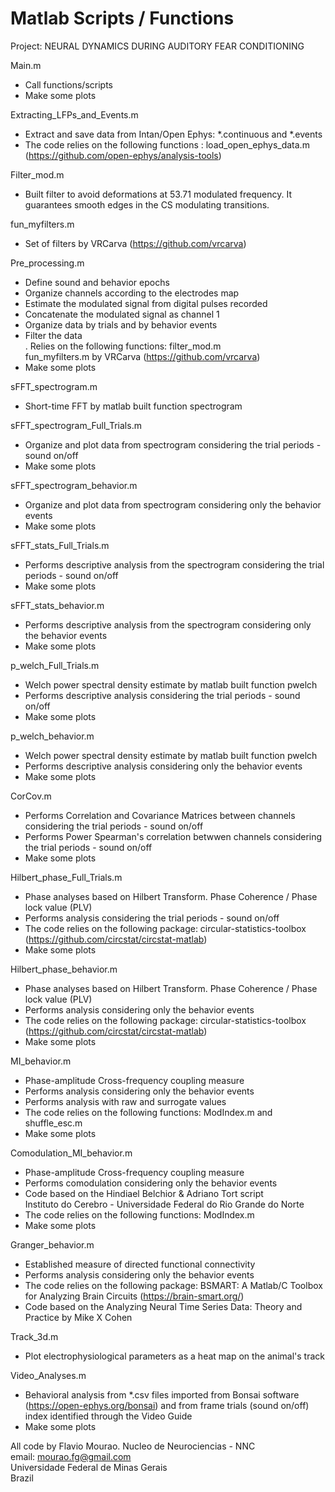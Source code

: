 # Matlab Scripts / Functions

Project: NEURAL DYNAMICS DURING AUDITORY FEAR CONDITIONING

Main.m<br />
- Call functions/scripts<br />
- Make some plots<br />

Extracting_LFPs_and_Events.m<br />
- Extract and save data from Intan/Open Ephys:  *.continuous and  *.events<br />
- The code relies on the following functions : load_open_ephys_data.m (https://github.com/open-ephys/analysis-tools)<br />

Filter_mod.m<br />
- Built filter to avoid deformations at 53.71 modulated frequency.  It guarantees smooth edges in the CS modulating transitions. <br />

fun_myfilters.m<br />
- Set of filters by VRCarva (https://github.com/vrcarva)<br />
   
Pre_processing.m<br />
- Define sound and behavior epochs<br />
- Organize channels according to the electrodes map<br />
- Estimate the modulated signal from digital pulses recorded <br />
- Concatenate the modulated signal as channel 1<br />
- Organize data by trials and by behavior events<br />
- Filter the data<br />
  . Relies on the following functions: filter_mod.m<br />
                                                          fun_myfilters.m by VRCarva (https://github.com/vrcarva)<br />
- Make some plots<br /> 

sFFT_spectrogram.m
- Short-time FFT by matlab built function spectrogram <br />

sFFT_spectrogram_Full_Trials.m
- Organize and plot data from spectrogram considering the trial periods - sound on/off<br />  
- Make some plots<br /> 

sFFT_spectrogram_behavior.m
- Organize and plot data from spectrogram considering only the behavior events<br />  
- Make some plots<br /> 

sFFT_stats_Full_Trials.m
- Performs descriptive analysis from the spectrogram considering the trial periods - sound on/off<br />
- Make some plots<br /> 

sFFT_stats_behavior.m
- Performs descriptive analysis from the spectrogram considering only the behavior events<br />
- Make some plots<br />

p_welch_Full_Trials.m
- Welch power spectral density estimate by matlab built function pwelch <br />
- Performs descriptive analysis considering the trial periods - sound on/off<br />
- Make some plots<br />

p_welch_behavior.m
- Welch power spectral density estimate by matlab built function pwelch <br />
- Performs descriptive analysis considering only the behavior events<br />
- Make some plots<br />

CorCov.m
- Performs Correlation and Covariance Matrices between channels considering the trial periods - sound on/off<br />
- Performs Power Spearman's correlation betwwen channels considering the trial periods - sound on/off<br />
- Make some plots<br /> 

Hilbert_phase_Full_Trials.m
- Phase analyses based on Hilbert Transform. Phase Coherence / Phase lock value (PLV) <br />
- Performs analysis considering the trial periods - sound on/off<br />
- The code relies on the following package: circular-statistics-toolbox  (https://github.com/circstat/circstat-matlab) <br />
- Make some plots<br /> 

Hilbert_phase_behavior.m
- Phase analyses based on Hilbert Transform. Phase Coherence / Phase lock value (PLV) <br />
- Performs analysis considering only the behavior events<br />
- The code relies on the following package: circular-statistics-toolbox  (https://github.com/circstat/circstat-matlab) <br />
- Make some plots<br /> 

MI_behavior.m
- Phase-amplitude Cross-frequency coupling measure<br />
- Performs analysis  considering only the behavior events<br />
- Performs analysis with raw and surrogate values<br />
- The code relies on the following functions: ModIndex.m and shuffle_esc.m<br />
- Make some plots<br /> 

Comodulation_MI_behavior.m
- Phase-amplitude Cross-frequency coupling measure<br />
- Performs comodulation considering only the behavior events<br />
- Code based on the Hindiael Belchior & Adriano Tort script<br />
  Instituto do Cerebro - Universidade Federal do Rio Grande do Norte<br />
- The code relies on the following functions: ModIndex.m <br />
- Make some plots<br /> 

Granger_behavior.m
- Established measure of directed functional connectivity <br />
- Performs analysis considering only the behavior events<br />
- The code relies on the following package: BSMART: A Matlab/C Toolbox for Analyzing Brain Circuits (https://brain-smart.org/)<br />
- Code based on the Analyzing Neural Time Series Data: Theory and Practice by Mike X Cohen<br />

Track_3d.m<br /> 
- Plot electrophysiological parameters as a heat map on the animal's track<br /> 

Video_Analyses.m<br /> 
- Behavioral analysis from *.csv files imported from Bonsai software (https://open-ephys.org/bonsai) and from frame trials (sound on/off) index identified through the Video Guide<br /> 
- Make some plots<br /> 

All code by Flavio Mourao. Nucleo de Neurociencias - NNC<br />
email: mourao.fg@gmail.com<br />
Universidade Federal de Minas Gerais<br />
Brazil<br />
